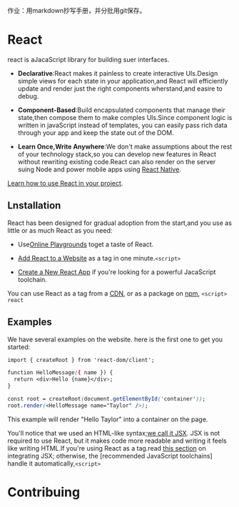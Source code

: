 作业：用markdown抄写手册，并分批用git保存。

# **React**

react is aJacaScript library for building suer interfaces.

*   **Declarative**:React makes it painless to create interactive UIs.Design simple views for each state in your application,and React will efficiently update and render just the right components wherstand,and easire to debug.

*   **Component-Based**:Build encapsulated components that manage their state,then compose them to make comples Uls.Since component logic is written in javaScript instead of templates, you can easily pass rich data through your app and keep the state out of the DOM.

*   **Learn Once,Write Anywhere**:We don't make assumptions about the rest of your technology stack,so you can develop new features in React without rewriting existing code.React can also render on the server suing Node and power mobile apps using [React Native](http://www.baidu.com).

[Learn how to use React in your project](http://www.baidu.com).

## Lnstallation



React has been designed for gradual adoption from the start,and you use as little or as much React as you need:

*   Use[Online Playgrounds](http://www.baidu.com) toget a taste of React.

*   [Add React to a Website](http://www.baidu.com) as a tag in one minute.`<script>`
*   [Create a New React App](http://www.baidu.com) if you're looking for a powerful JacaScript toolchain.

You can use React as a tag from a [CDN](http://www.baidu.com), or as a package on [npm](http://www.baidu.com), `<script> react`

## Examples

We have several examples on the website. here is the first one to get you started:

```css
import { createRoot } from 'react-dom/client';

function HelloMessage({ name }) {
  return <div>Hello {name}</div>;
}

const root = createRoot(document.getElementById('container'));
root.render(<HelloMessage name="Taylor" />);
```
This example will render "Hello Taylor" into a container on the page.

You'll notice that we used an HTML-like syntax;[we call it JSX](http://www.baidu.com). JSX is not required to use React, but it makes code more readable and writing it feels like writing HTML.lf you're using React as a tag.read [this section](http://www.baidu.com) on integrating JSX; otherwise, the [recommended JavaScript toolchains] handle it automatically,`<script>`

# Contribuing

